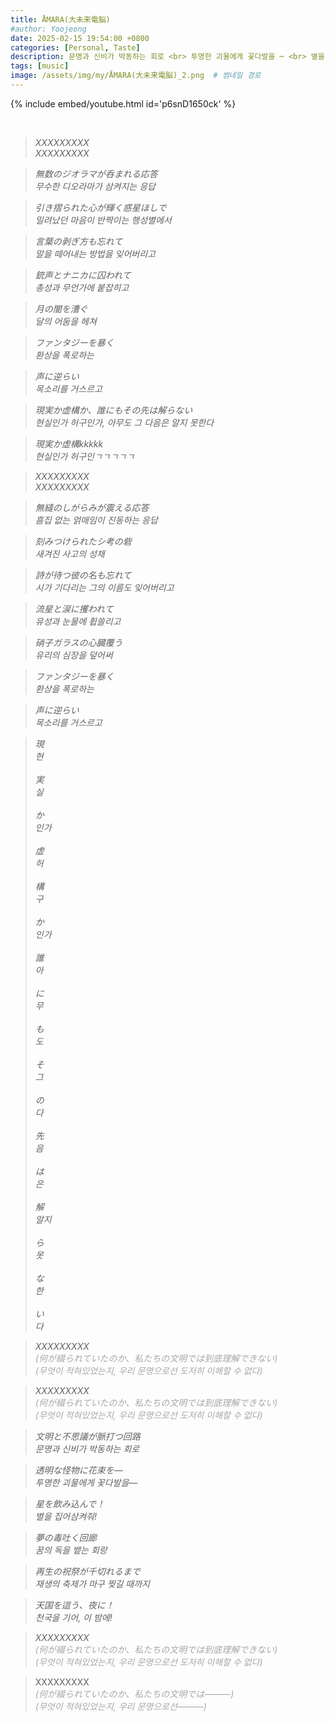 ```yaml
---
title: ÅMARA(大未来電脳)
#author: Yoojeong
date: 2025-02-15 19:54:00 +0800
categories: [Personal, Taste]
description: 문명과 신비가 박동하는 회로 <br> 투명한 괴물에게 꽃다발을 ─ <br> 별을 집어삼켜줘!
tags: [music]
image: /assets/img/my/ÅMARA(大未来電脳)_2.png  # 썸네일 경로
---
```


{% include embed/youtube.html id='p6snD1650ck' %}

<br>

> *XXXXXXXXX* <br>
> *XXXXXXXXX*

> *無数のジオラマが呑まれる応答* <br>
> *무수한 디오라마가 삼켜지는 응답*

> *引き摺られた心が輝く惑星ほしで* <br>
> *밀려났던 마음이 반짝이는 행성별에서*

> *言葉の剥ぎ方も忘れて* <br>
> *말을 떼어내는 방법을 잊어버리고*

> *銃声とナニカに囚われて* <br>
> *총성과 무언가에 붙잡히고*
 
> *月の闇を漕ぐ* <br>
> *달의 어둠을 헤쳐*

> *ファンタジーを暴く* <br>
> *환상을 폭로하는*

> *声に逆らい* <br>
> *목소리를 거스르고*

> *現実か虚構か、誰にもその先は解らない* <br>
> *현실인가 허구인가, 아무도 그 다음은 알지 못한다*

> *現実か虚構kkkkk* <br>
> *현실인가 허구인ㄱㄱㄱㄱㄱ*

> *XXXXXXXXX* <br>
> *XXXXXXXXX*

> *無縫のしがらみが震える応答* <br>
> *흠집 없는 얽매임이 진동하는 응답*

> *刻みつけられたシ考の砦* <br>
> *새겨진 사고의 성채*

> *詩が待つ彼の名も忘れて* <br>
> *시가 기다리는 그의 이름도 잊어버리고*

> *流星と涙に攫われて* <br>
> *유성과 눈물에 휩쓸리고*

> *硝子ガラスの心臓覆う* <br>
> *유리의 심장을 덮어써*

> *ファンタジーを暴く* <br>
> *환상을 폭로하는*

> *声に逆らい* <br>
> *목소리를 거스르고*

> *現* <br>
> *현* <br>
> <br>
> *実* <br>
> *실* <br>
> <br>
> *か* <br>
> *인가* <br>
> <br>
> *虚* <br>
> *허* <br>
> <br>
> *構* <br>
> *구* <br>
> <br>
> *か* <br>
> *인가* <br>
> <br>
> *誰* <br>
> *아* <br>
> <br>
> *に* <br>
> *무* <br>
> <br>
> *も* <br>
> *도* <br>
> <br>
> *そ* <br>
> *그* <br>
> <br>
> *の* <br>
> *다* <br>
> <br>
> *先* <br>
> *음* <br>
> <br>
> *は* <br>
> *은* <br>
> <br>
> *解* <br>
> *알지* <br>
> <br>
> *ら* <br>
> *못* <br>
> <br>
> *な* <br>
> *한* <br>
> <br>
> *い* <br>
> *다* <br>

> *XXXXXXXXX* <br>
> <span style="color:#a8a7a7">*(何が綴られていたのか、私たちの文明では到底理解できない)*</span> <br>
> <span style="color:#a8a7a7">*(무엇이 적혀있었는지, 우리 문명으로선 도저히 이해할 수 없다)*</span>

> *XXXXXXXXX* <br>
> <span style="color:#a8a7a7">*(何が綴られていたのか、私たちの文明では到底理解できない)*</span> <br>
> <span style="color:#a8a7a7">*(무엇이 적혀있었는지, 우리 문명으로선 도저히 이해할 수 없다)*</span>

> *文明と不思議が脈打つ回路* <br>
> *문명과 신비가 박동하는 회로*

> *透明な怪物に花束を―* <br>
> *투명한 괴물에게 꽃다발을―*

> *星を飲み込んで！* <br>
> *별을 집어삼켜줘!*

> *夢の毒吐く回廊* <br>
> *꿈의 독을 뱉는 회랑*

> *再生の祝祭が千切れるまで* <br>
> *재생의 축제가 마구 찢길 때까지*

> *天国を這う、夜に！* <br>
> *천국을 기어, 이 밤에!*

> *XXXXXXXXX* <br>
> <span style="color:#a8a7a7">*(何が綴られていたのか、私たちの文明では到底理解できない)*</span> <br>
> <span style="color:#a8a7a7">*(무엇이 적혀있었는지, 우리 문명으로선 도저히 이해할 수 없다)*</span>

> XXXXXXXXX <br>
> <span style="color:#a8a7a7">*(何が綴られていたのか、私たちの文明では―――)*</span> <br>
> <span style="color:#a8a7a7">*(무엇이 적혀있었는지, 우리 문명으로선―――)*</span>